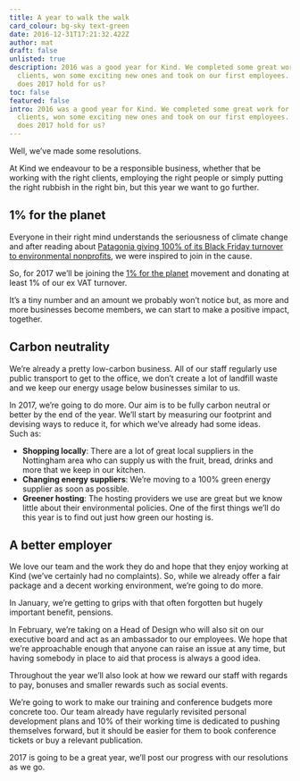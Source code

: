 ```yaml
---
title: A year to walk the walk
card_colour: bg-sky text-green
date: 2016-12-31T17:21:32.422Z
author: mat
draft: false
unlisted: true
description: 2016 was a good year for Kind. We completed some great work for our
  clients, won some exciting new ones and took on our first employees. So what
  does 2017 hold for us?
toc: false
featured: false
intro: 2016 was a good year for Kind. We completed some great work for our
  clients, won some exciting new ones and took on our first employees. So what
  does 2017 hold for us?
---
```

Well, we’ve made some resolutions.

At Kind we endeavour to be a responsible business, whether that be working with the right clients, employing the right people or simply putting the right rubbish in the right bin, but this year we want to go further.

## 1% for the planet

Everyone in their right mind understands the seriousness of climate change and after reading about [Patagonia giving 100% of its Black Friday turnover to environmental nonprofits](http://www.patagonia.com/100-percent-for-the-planet.html), we were inspired to join in the cause.

So, for 2017 we’ll be joining the [1% for the planet](http://www.onepercentfortheplanet.org/) movement and donating at least 1% of our ex VAT turnover.

It’s a tiny number and an amount we probably won’t notice but, as more and more businesses become members, we can start to make a positive impact, together.

## Carbon neutrality

We’re already a pretty low-carbon business. All of our staff regularly use public transport to get to the office, we don’t create a lot of landfill waste and we keep our energy usage below businesses similar to us.

In 2017, we’re going to do more. Our aim is to be fully carbon neutral or better by the end of the year. We’ll start by measuring our footprint and devising ways to reduce it, for which we’ve already had some ideas. Such as:

* **Shopping locally**: There are a lot of great local suppliers in the Nottingham area who can supply us with the fruit, bread, drinks and more that we keep in our kitchen.
* **Changing energy suppliers**: We’re moving to a 100% green energy supplier as soon as possible. 
* **Greener hosting**: The hosting providers we use are great but we know little about their environmental policies. One of the first things we’ll do this year is to find out just how green our hosting is. 

## A better employer

We love our team and the work they do and hope that they enjoy working at Kind (we’ve certainly had no complaints). So, while we already offer a fair package and a decent working environment, we’re going to do more.

In January, we’re getting to grips with that often forgotten but hugely important benefit, pensions.

In February, we’re taking on a Head of Design who will also sit on our executive board and act as an ambassador to our employees. We hope that we’re approachable enough that anyone can raise an issue at any time, but having somebody in place to aid that process is always a good idea.

Throughout the year we’ll also look at how we reward our staff with regards to pay, bonuses and smaller rewards such as social events.

We’re going to work to make our training and conference budgets more concrete too. Our team already have regularly revisited personal development plans and 10% of their working time is dedicated to pushing themselves forward, but it should be easier for them to book conference tickets or buy a relevant publication.

2017 is going to be a great year, we’ll post our progress with our resolutions as we go.
